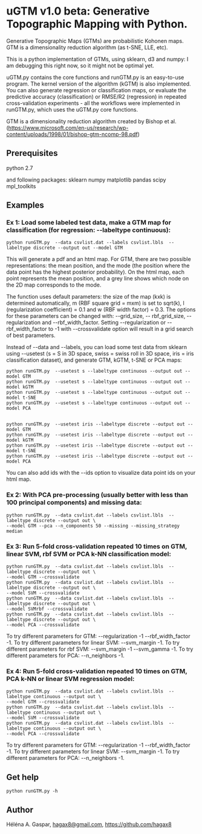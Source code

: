 # uGTM v1.0 beta: Generative Topographic Mapping with Python.

Generative Topographic Maps (GTMs) are probabilistic Kohonen maps. GTM is a dimensionality reduction algorithm (as t-SNE, LLE, etc).

This is a python implementation of GTMs, using sklearn, d3 and numpy: I am debugging this right now, so it might not be optimal yet. 

uGTM.py contains the core functions and runGTM.py is an easy-to-use program. The kernel version of the algorithm (kGTM) is also implemented. You can also generate regression or classification maps, or evaluate the predictive accuracy (classification) or RMSE/R2 (regression) in repeated cross-validation experiments - all the workflows were implemented in runGTM.py, which uses the uGTM.py core functions.

GTM is a dimensionality reduction algorithm created by Bishop et al. (https://www.microsoft.com/en-us/research/wp-content/uploads/1998/01/bishop-gtm-ncomp-98.pdf)


## Prerequisites
python 2.7

and following packages:
sklearn
numpy 
matplotlib
pandas
scipy
mpl_toolkits

## Examples

### Ex 1: Load some labeled test data, make a GTM map for classification (for regression: --labeltype continuous): 

```
python runGTM.py  --data csvlist.dat --labels csvlist.lbls  --labeltype discrete --output out --model GTM
```
This will generate a pdf and an html map. For GTM, there are two possible representations: the mean position, and the mode (the position where the data point has the highest posterior probability). On the html map, each point represents the mean position, and a grey line shows which node on the 2D map corresponds to the mode.

The function uses default parameters: the size of the map (kxk) is determined automatically, m (RBF square grid = mxm) is set to sqrt(k), l (regularization coefficient) = 0.1 and w (RBF width factor) = 0.3. The options for these parameters can be changed with: --grid_size, -- rbf_grid_size, --regularization and --rbf_width_factor. Setting --regularization or --rbf_width_factor to -1 with --crossvalidate option will result in a grid search of best parameters.

Instead of --data and --labels, you can load some test data from sklearn using --usetest (s = S in 3D space, swiss = swiss roll in 3D space, iris = iris classification dataset), and generate GTM, kGTM, t-SNE or PCA maps:

```
python runGTM.py  --usetest s --labeltype continuous --output out --model GTM
python runGTM.py  --usetest s --labeltype continuous --output out --model kGTM
python runGTM.py  --usetest s --labeltype continuous --output out --model t-SNE
python runGTM.py  --usetest s --labeltype continuous --output out --model PCA


```

```
python runGTM.py  --usetest iris --labeltype discrete --output out --model GTM
python runGTM.py  --usetest iris --labeltype discrete --output out --model kGTM
python runGTM.py  --usetest iris --labeltype discrete --output out --model t-SNE
python runGTM.py  --usetest iris --labeltype discrete --output out --model PCA

```

You can also add ids with the --ids option to visualize data point ids on your html map.


### Ex 2: With PCA pre-processing (usually better with less than 100 principal components) and missing data:

```
python runGTM.py  --data csvlist.dat --labels csvlist.lbls  --labeltype discrete --output out \
--model GTM --pca --n_components 50 --missing --missing_strategy median
```

### Ex 3: Run 5-fold cross-validation repeated 10 times on GTM, linear SVM, rbf SVM or PCA k-NN classification model: 

```
python runGTM.py  --data csvlist.dat --labels csvlist.lbls  --labeltype discrete --output out \
--model GTM --crossvalidate
python runGTM.py  --data csvlist.dat --labels csvlist.lbls  --labeltype discrete --output out \
--model SVM --crossvalidate
python runGTM.py  --data csvlist.dat --labels csvlist.lbls  --labeltype discrete --output out \
--model SVMrbf --crossvalidate
python runGTM.py  --data csvlist.dat --labels csvlist.lbls  --labeltype discrete --output out \
--model PCA --crossvalidate
```
To try different parameters for GTM: --regularization -1 --rbf_width_factor -1.
To try different parameters for linear SVM: --svm_margin -1.
To try different parameters for rbf SVM: --svm_margin -1 --svm_gamma -1.
To try different parameters for PCA: --n_neighbors -1.




### Ex 4: Run 5-fold cross-validation repeated 10 times on GTM, PCA k-NN or linear SVM regression model:

```
python runGTM.py  --data csvlist.dat --labels csvlist.lbls  --labeltype continuous --output out \
--model GTM --crossvalidate
python runGTM.py  --data csvlist.dat --labels csvlist.lbls  --labeltype continuous --output out \
--model SVM --crossvalidate
python runGTM.py  --data csvlist.dat --labels csvlist.lbls  --labeltype continuous --output out \
--model PCA --crossvalidate
```

To try different parameters for GTM: --regularization -1 --rbf_width_factor -1.
To try different parameters for linear SVM: --svm_margin -1.
To try different parameters for PCA: --n_neighbors -1.


## Get help

```
python runGTM.py -h
```


## Author

Héléna A. Gaspar, hagax8@gmail.com, https://github.com/hagax8


